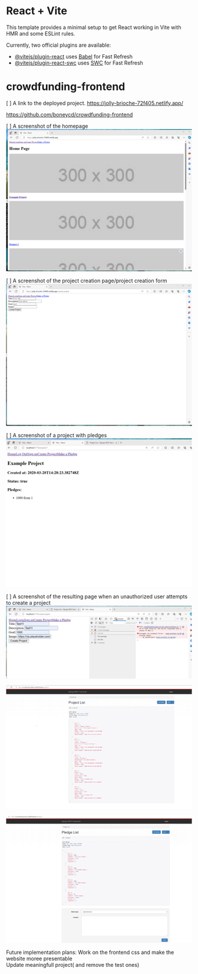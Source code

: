 # React + Vite

This template provides a minimal setup to get React working in Vite with HMR and some ESLint rules.

Currently, two official plugins are available:

- [@vitejs/plugin-react](https://github.com/vitejs/vite-plugin-react/blob/main/packages/plugin-react/README.md) uses [Babel](https://babeljs.io/) for Fast Refresh
- [@vitejs/plugin-react-swc](https://github.com/vitejs/vite-plugin-react-swc) uses [SWC](https://swc.rs/) for Fast Refresh
# crowdfunding-frontend


[ ] A link to the deployed project.
https://jolly-brioche-72f405.netlify.app/

https://github.com/boneycd/crowdfunding-frontend



[ ] A screenshot of the homepage
![Alt A screenshot of the homepage]( screenshots/homepage.png )


[ ] A screenshot of the project creation page/project creation form
![Alt screenshot of the project creation page]( screenshots/projectcreationpage.png)


[ ] A screenshot of a project with pledges
![Alt A screenshot of a project with a pledge](screenshots/aprojectwithpledges.png)


[ ] A screenshot of the resulting page when an unauthorized user attempts to create a  project 
![Alt A screenshot of the resulting page when an unauthorized user attempts to create a  project](screenshots/unauthorizeduserattempt.png)

![Alt A screenshot of backend project list](screenshots/backendprojectlist.png)

![Alt A screenshot of backend pledge list](screenshots/backendpledgelist.png)


Future implementation plans:
Work on the frontend css and make the website moree presentable  
Update meaningfull project( and remove the test ones)

